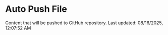 # Auto Push File

Content that will be pushed to GitHub repository.
Last updated: 08/16/2025, 12:07:52 AM